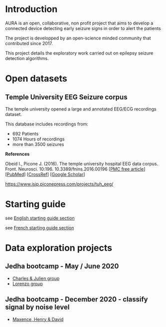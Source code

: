 # Introduction
AURA is an open, collaborative, non profit project that aims to develop a connected device detecting early seizure signs in order to alert the patients

The project is developped by an open-science minded community that contributed since 2017.

This project details the exploratory work carried out on epilepsy seizure detection algorithms.

# Open datasets

## Temple University EEG Seizure corpus
The temple university opened a large and annotated EEG/ECG recordings dataset.

This database includes recordings from:
* 692 Patients
* 1074 Hours of recordings
* more than 3500 seizures


**References**

Obeid I., Picone J. (2016). The temple university hospital EEG data corpus. Front. Neurosci. 10:196. 10.3389/fnins.2016.00196 [[PMC free article](https://www.ncbi.nlm.nih.gov/pmc/articles/PMC4865520/)] [[PubMed](https://pubmed.ncbi.nlm.nih.gov/27242402/)] [[CrossRef](https://www.frontiersin.org/articles/10.3389/fnins.2016.00196/full)] [[Google Scholar](https://scholar.google.com/scholar_lookup?journal=Front.+Neurosci.&title=The+temple+university+hospital+EEG+data+corpus&author=I.+Obeid&author=J.+Picone&volume=10&publication_year=2016&pages=196&pmid=27242402&doi=10.3389/fnins.2016.00196&)]

https://www.isip.piconepress.com/projects/tuh_eeg/

# Starting guide

see [English starting guide section](/starting_guide/README_en.md)

see [French starting guide section](/starting_guide/README_fr.md)

# Data exploration projects

## Jedha bootcamp - May / June 2020
 * [Charles & Julien group](./jedha_bootcamp_june_2020/charles_julien_group/README/README_CJ.md)
 * [Lorenzo group](./jedha_bootcamp_june_2020/lorenzo_group/README.md)

## Jedha bootcamp - December 2020 - classify signal by noise level
 * [Maxence, Henry & David](./jedha_bootcamp_december_2020//README.md)